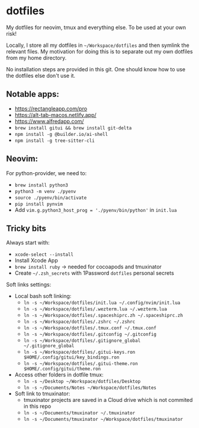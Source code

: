dotfiles
========

My dotfiles for neovim, tmux and everything else.
To be used at your own risk!

Locally, I store all my dotfiles in `~/Workspace/dotfiles` and then symlink the relevant files. 
My motivation for doing this is to separate out my own dotfiles from my home directory.

No installation steps are provided in this git.
One should know how to use the dotfiles else don't use it.

## Notable apps:
- https://rectangleapp.com/pro
- https://alt-tab-macos.netlify.app/ 
- https://www.alfredapp.com/
- `brew install gitui && brew install git-delta`
- `npm install -g @builder.io/ai-shell`
- `npm install -g tree-sitter-cli`

## Neovim:
For python-provider, we need to:
- `brew install python3`
- `python3 -m venv ./pyenv`
- `source ./pyenv/bin/activate`
- `pip install pynvim`
- Add `vim.g.python3_host_prog = './pyenv/bin/python'` in `init.lua`

## Tricky bits

Always start with:
- `xcode-select --install`
- Install Xcode App
- `brew install ruby` -> needed for cocoapods and tmuxinator
- Create `~/.zsh_secrets` with 1Password `dotfiles` personal secrets

Soft links settings:
- Local bash soft linking:
  - `ln -s ~/Workspace/dotfiles/init.lua ~/.config/nvim/init.lua`
  - `ln -s ~/Workspace/dotfiles/.wezterm.lua ~/.wezterm.lua`
  - `ln -s ~/Workspace/dotfiles/.spaceshiprc.zh ~/.spaceshiprc.zh`
  - `ln -s ~/Workspace/dotfiles/.zshrc ~/.zshrc`
  - `ln -s ~/Workspace/dotfiles/.tmux.conf ~/.tmux.conf`
  - `ln -s ~/Workspace/dotfiles/.gitconfig ~/.gitconfig`
  - `ln -s ~/Workspace/dotfiles/.gitignore_global ~/.gitignore_global`
  - `ln -s ~/Workspace/dotfiles/.gitui-keys.ron $HOME/.config/gitui/key_bindings.ron`
  - `ln -s ~/Workspace/dotfiles/.gitui-theme.ron $HOME/.config/gitui/theme.ron`
- Access other folders in dotfile tmux:
  - `ln -s ~/Desktop ~/Workspace/dotfiles/Desktop`
  - `ln -s ~/Documents/Notes ~/Workspace/dotfiles/Notes`
- Soft link to tmuxinator:
  - tmuxinator projects are saved in a Cloud drive which is not commited in this repo
  - `ln -s ~/Documents/tmuxinator ~/.tmuxinator`
  - `ln -s ~/Documents/tmuxinator ~/Workspace/dotfiles/tmuxinator`
